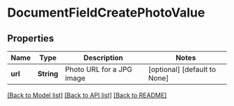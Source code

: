 # DocumentFieldCreatePhotoValue

## Properties
Name | Type | Description | Notes
------------ | ------------- | ------------- | -------------
**url** | **String** | Photo URL for a JPG image | [optional] [default to None]

[[Back to Model list]](../README.md#documentation-for-models) [[Back to API list]](../README.md#documentation-for-api-endpoints) [[Back to README]](../README.md)


